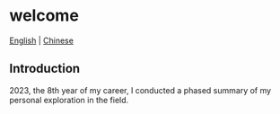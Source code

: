 # welcome  
[English](README.md) | [Chinese](README_zh.md)  

## Introduction  
2023, the 8th year of my career, I conducted a phased summary of my personal exploration in the field.